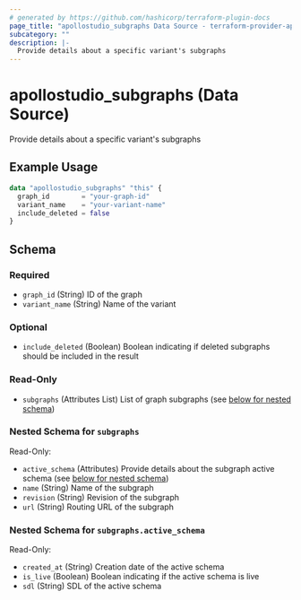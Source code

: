 ```yaml
---
# generated by https://github.com/hashicorp/terraform-plugin-docs
page_title: "apollostudio_subgraphs Data Source - terraform-provider-apollo"
subcategory: ""
description: |-
  Provide details about a specific variant's subgraphs
---
```


# apollostudio_subgraphs (Data Source)

Provide details about a specific variant's subgraphs

## Example Usage

```terraform
data "apollostudio_subgraphs" "this" {
  graph_id        = "your-graph-id"
  variant_name    = "your-variant-name"
  include_deleted = false
}
```

<!-- schema generated by tfplugindocs -->
## Schema

### Required

- `graph_id` (String) ID of the graph
- `variant_name` (String) Name of the variant

### Optional

- `include_deleted` (Boolean) Boolean indicating if deleted subgraphs should be included in the result

### Read-Only

- `subgraphs` (Attributes List) List of graph subgraphs (see [below for nested schema](#nestedatt--subgraphs))

<a id="nestedatt--subgraphs"></a>
### Nested Schema for `subgraphs`

Read-Only:

- `active_schema` (Attributes) Provide details about the subgraph active schema (see [below for nested schema](#nestedatt--subgraphs--active_schema))
- `name` (String) Name of the subgraph
- `revision` (String) Revision of the subgraph
- `url` (String) Routing URL of the subgraph

<a id="nestedatt--subgraphs--active_schema"></a>
### Nested Schema for `subgraphs.active_schema`

Read-Only:

- `created_at` (String) Creation date of the active schema
- `is_live` (Boolean) Boolean indicating if the active schema is live
- `sdl` (String) SDL of the active schema
